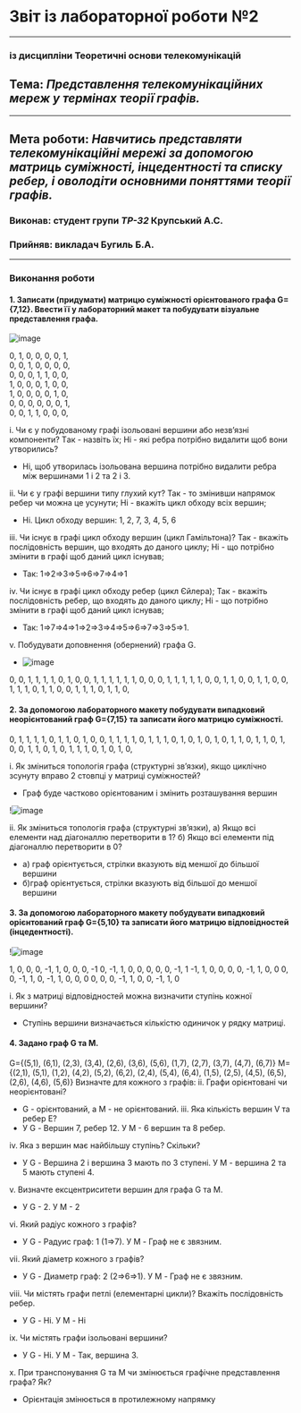 # Звіт із лабораторної роботи №2
---
### із дисципліни Теоретичні основи телекомунікацій
## Тема: *Представлення телекомунікаційних мереж у термінах теорії графів.*
---
## Мета роботи: *Навчитись представляти телекомунікаційні мережі за допомогою матриць суміжності, інцедентності та списку ребер, і оволодіти основними поняттями теорії графів.*

### Виконав: студент групи *ТР-32* Крупський А.С.
### Прийняв: викладач Бугиль Б.А.
---

### Виконання роботи
#### 1. Записати (придумати) матрицю суміжності орієнтованого графа G={7,12}. Ввести її у лабораторний макет та побудувати візуальне представлення графа.

![image](https://user-images.githubusercontent.com/69114727/115046746-7eac0e00-9ee0-11eb-80f8-1248bf797a88.png)

0, 1, 0, 0, 0, 0, 1,  
0, 0, 1, 0, 0, 0, 0,  
0, 0, 0, 1, 1, 0, 0,  
1, 0, 0, 0, 1, 0, 0,  
1, 0, 0, 0, 0, 1, 0,  
0, 0, 0, 0, 0, 0, 1,  
0, 0, 1, 1, 0, 0, 0,  

i. Чи є у побудованому графі ізольовані вершини або незв’язні компоненти? Tак - назвіть їх; Hі - які ребра потрібно видалити щоб вони утворились?
* Ні, щоб утворилась ізольована вершина потрібно видалити ребра між вершинами 1 і 2 та 2 і 3.

ii.  Чи є у графі вершини типу глухий кут? Так - то змінивши напрямок ребер чи можна це усунути; Hі - вкажіть цикл обходу всіх вершин;
* Ні. Цикл обходу вершин: 1, 2, 7, 3, 4, 5, 6

iii.  Чи існує в графі цикл обходу вершин (цикл Гамільтона)? Так - вкажіть послідовність вершин, що входять до даного циклу; Hі - що потрібно змінити в графі щоб даний цикл існував;
* Так: 1⇒2⇒3⇒5⇒6⇒7⇒4⇒1

iv.  Чи існує в графі цикл обходу ребер (цикл Єйлера); Так - вкажіть послідовність ребер, що входять до даного циклу; Hі - що потрібно змінити в графі щоб даний цикл існував;
* Так: 1⇒7⇒4⇒1⇒2⇒3⇒4⇒5⇒6⇒7⇒3⇒5⇒1.

v.  Побудувати доповнення (обернений) графа G.

* ![image](https://user-images.githubusercontent.com/69114727/115049112-072bae00-9ee3-11eb-9cc9-ad59611de621.png)

0, 0, 1, 1, 1, 1, 0, 
1, 0, 0, 1, 1, 1, 1, 
1, 1, 0, 0, 0, 1, 1, 
1, 1, 1, 0, 0, 1, 1, 
0, 0, 1, 1, 0, 0, 1, 
1, 1, 0, 1, 1, 0, 0, 
1, 1, 1, 0, 1, 1, 0,   

#### 2.  За допомогою лабораторного макету побудувати випадковий неорієнтований граф G={7,15} та записати його матрицю суміжності.

0, 1, 1, 1, 1, 0, 1, 
1, 0, 1, 0, 0, 1, 1, 
1, 1, 0, 1, 1, 1, 0, 
1, 0, 1, 0, 1, 0, 1, 
1, 0, 1, 1, 0, 1, 0, 
0, 1, 1, 0, 1, 0, 1, 
1, 1, 0, 1, 0, 1, 0,  

i.  Як зміниться топологія графа (структурні зв’язки), якщо циклічно зсунуту вправо 2 стовпці у матриці суміжностей?
* Граф буде частково орієнтованим і змінить розташування вершин

!![image](https://user-images.githubusercontent.com/69114727/115052173-4d364100-9ee6-11eb-8eca-99b8c3f98897.png)

ii.  Як зміниться топологія графа (структурні зв’язки), а) Якщо всі елементи над діагоналлю перетворити в 1? б) Якщо всі елементи під діагоналлю перетворити в 0?
* а) граф орієнтується, стрілки вказують від меншої до більшої вершини
* б)граф орієнтується, стрілки вказують від більшої до меншої вершини

#### 3.  За допомогою лабораторного макету побудувати випадковий орієнтований граф G={5,10} та записати його матрицю відповідностей (інцедентності).

!![image](https://user-images.githubusercontent.com/69114727/115052499-ae5e1480-9ee6-11eb-85a9-131bbd334c0c.png)

1, 0, 0, 0, -1, 1, 0, 0, 0, -1
0, -1, 1, 0, 0, 0, 0, 0, -1, 1
-1, 1, 0, 0, 0, 0, -1, 1, 0, 0
0, 0, -1, 1, 0, -1, 1, 0, 0, 0
0, 0, 0, -1, 1, 0, 0, -1, 1, 0  

i.  Як з матриці відповідностей можна визначити ступінь кожної вершини?
* Ступінь вершини визначається кількістю одиничок у рядку матриці.

#### 4.  Задано граф G та M.
G={(5,1), (6,1), (2,3), (3,4), (2,6), (3,6), (5,6), (1,7), (2,7), (3,7), (4,7), (6,7)}
M={(2,1), (5,1), (1,2), (4,2), (5,2), (6,2), (2,4), (5,4), (6,4), (1,5), (2,5), (4,5), (6,5), (2,6), (4,6), (5,6)}
Визначте для кожного з графів:
ii.  Графи орієнтовані чи неорієнтовані?
* G - орієнтований, а M - не орієнтований.
iii.  Яка кількість вершин V та ребер E?
* У G - Вершин 7, ребер 12. У М - 6 вершин та 8 ребер.

iv.  Яка з вершин має найбільшу ступінь? Скільки?
* У G - Вершина 2 і вершина 3 мають по 3 ступені. У М - вершина 2 та 5 мають ступені 4.

v.  Визначте ексцентриситети вершин для графа G та M.
* У G - 2. У M - 2

vi.  Який радіус кожного з графів?
* У G - Радуис граф: 1 (1⇒7). У M - Граф не є звязним.

vii.  Який діаметр кожного з графів?
* У G - Диаметр граф: 2 (2⇒6⇒1). У M - Граф не є звязним.

viii.  Чи містять графи петлі (елементарні цикли)? Вкажіть послідовність ребер.
* У G - Ні. У M - Ні

ix.  Чи містять графи ізольовані вершини?
* У G - Ні. У M - Так, вершина 3.

x.  При транспонування G та M чи змінюється графічне представлення графа? Як?
* Орієнтація змінюється в протилежному напрямку
